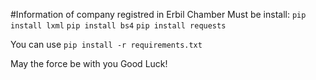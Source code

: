 #Information of company registred in Erbil Chamber
Must be install:
```pip install lxml```
```pip install bs4```
```pip install requests```

You can use 
```pip install -r requirements.txt```


May the force be with you
Good Luck!
